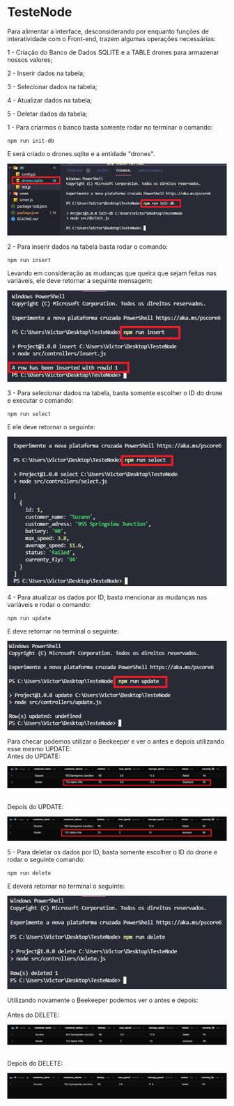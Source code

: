 # TesteNode

Para alimentar a interface, desconsiderando por enquanto funções de interatividade
com o Front-end, trazem algumas operações necessárias:

1 - Criação do Banco de Dados SQLITE e a TABLE drones para armazenar nossos valores;

2 - Inserir dados na tabela;

3 - Selecionar dados na tabela;

4 - Atualizar dados na tabela;

5 - Deletar dados da tabela;


1 - Para criarmos o banco basta somente rodar no terminar o comando:
```
npm run init-db
```
E será criado o drones.sqlite e a entidade "drones".
<p align="center">
  <img src="https://github.com/VictorCavichioli/TesteNode/blob/main/images/create-bd.png" />
</p>

2 - Para inserir dados na tabela basta rodar o comando:
```
npm run insert
```
Levando em consideração as mudanças que queira que sejam feitas nas variáveis,
ele deve retornar a seguinte mensagem:

<p align="center">
  <img src="https://github.com/VictorCavichioli/TesteNode/blob/main/images/insert-bd.png" />
</p>

3 - Para selecionar dados na tabela, basta somente escolher o ID do drone e
executar o comando:
```
npm run select
```
E ele deve retornar o seguinte:

<p align="center">
  <img src="https://github.com/VictorCavichioli/TesteNode/blob/main/images/select-bd.png" />
</p>

4 - Para atualizar os dados por ID, basta mencionar as mudanças nas variáveis 
e rodar o comando:
```
npm run update
```

E deve retornar no terminal o seguinte:

<p align="center">
  <img src="https://github.com/VictorCavichioli/TesteNode/blob/main/images/update-bd.png" />
</p>

Para checar podemos utilizar o Beekeeper e ver o antes e depois utilizando esse mesmo UPDATE:
</br>
Antes do UPDATE:
</br>
<p align="center">
  <img src="https://github.com/VictorCavichioli/TesteNode/blob/main/images/before-update.png" />
</p>
</br>
Depois do UPDATE:
</br>
<p align="center">
  <img src="https://github.com/VictorCavichioli/TesteNode/blob/main/images/after-update.png" />
</p>

5 - Para deletar os dados por ID, basta somente escolher o ID do drone e
rodar o seguinte comando:
```
npm run delete
```
E deverá retornar no terminal o seguinte:
<p align="center">
  <img src="https://github.com/VictorCavichioli/TesteNode/blob/main/images/delete-bd.png" />
</p>
Utilizando novamente o Beekeeper podemos ver o antes e depois: </br>
</br>
Antes do DELETE:
</br>
<p align="center">
  <img src="https://github.com/VictorCavichioli/TesteNode/blob/main/images/before-delete.png" />
</p>
</br>
Depois do DELETE:
</br>
<p align="center">
  <img src="https://github.com/VictorCavichioli/TesteNode/blob/main/images/after-delete.png" />
</p>


